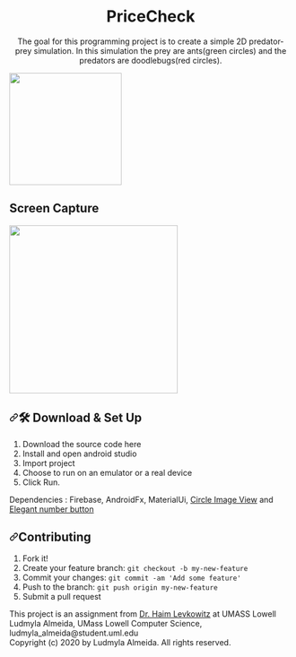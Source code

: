 <h1 align="center">
  PriceCheck
</h1>
<p align="center">The goal for this programming project is to create a simple 2D predator-prey simulation. In this
simulation the prey are ants(green circles) and the predators are doodlebugs(red circles).</p>

<img width="200" src="https://raw.githubusercontent.com/ludmylaalmeida/PriceCheckApp/main/app/src/main/res/drawable/logo.png" >

<h2>Screen Capture</h2>
<img width="300" src="https://raw.githubusercontent.com/ludmylaalmeida/PriceCheckApp/main/screen-1.png" >

<h2><a id="user-content--installation--set-up" class="anchor" aria-hidden="true" href="#-installation--set-up"><svg class="octicon octicon-link" viewBox="0 0 16 16" version="1.1" width="16" height="16" aria-hidden="true"><path fill-rule="evenodd" d="M7.775 3.275a.75.75 0 001.06 1.06l1.25-1.25a2 2 0 112.83 2.83l-2.5 2.5a2 2 0 01-2.83 0 .75.75 0 00-1.06 1.06 3.5 3.5 0 004.95 0l2.5-2.5a3.5 3.5 0 00-4.95-4.95l-1.25 1.25zm-4.69 9.64a2 2 0 010-2.83l2.5-2.5a2 2 0 012.83 0 .75.75 0 001.06-1.06 3.5 3.5 0 00-4.95 0l-2.5 2.5a3.5 3.5 0 004.95 4.95l1.25-1.25a.75.75 0 00-1.06-1.06l-1.25 1.25a2 2 0 01-2.83 0z"></path></svg></a><g-emoji class="g-emoji" alias="hammer_and_wrench" fallback-src="https://github.githubassets.com/images/icons/emoji/unicode/1f6e0.png">🛠</g-emoji> Download &amp; Set Up</h2>

<ol>
<li>Download the source code here</li>
<li>Install and open android studio</code></li>
<li>Import project</code></li>
<li>Choose to run on an emulator or a real device</code></li>
<li>Click Run.</li>
</ol>

<p>Dependencies : Firebase, AndroidFx, MaterialUi, 
<a href="https://github.com/hdodenhof/CircleImageView" target="_blank">Circle Image View</a> and
<a href="https://github.com/ashik94vc/ElegantNumberButton" target="_blank">Elegant number button</a></p>

<h2><a id="user-content-contributing" class="anchor" aria-hidden="true" href="#contributing"><svg class="octicon octicon-link" viewBox="0 0 16 16" version="1.1" width="16" height="16" aria-hidden="true"><path fill-rule="evenodd" d="M7.775 3.275a.75.75 0 001.06 1.06l1.25-1.25a2 2 0 112.83 2.83l-2.5 2.5a2 2 0 01-2.83 0 .75.75 0 00-1.06 1.06 3.5 3.5 0 004.95 0l2.5-2.5a3.5 3.5 0 00-4.95-4.95l-1.25 1.25zm-4.69 9.64a2 2 0 010-2.83l2.5-2.5a2 2 0 012.83 0 .75.75 0 001.06-1.06 3.5 3.5 0 00-4.95 0l-2.5 2.5a3.5 3.5 0 004.95 4.95l1.25-1.25a.75.75 0 00-1.06-1.06l-1.25 1.25a2 2 0 01-2.83 0z"></path></svg></a>Contributing</h2>

<ol>
<li>Fork it!</li>
<li>Create your feature branch: <code>git checkout -b my-new-feature</code></li>
<li>Commit your changes: <code>git commit -am 'Add some feature'</code></li>
<li>Push to the branch: <code>git push origin my-new-feature</code></li>
<li>Submit a pull request</li>
</ol>


<p>This project is an assignment from <a href="https://www.uml.edu/sciences/computer-science/faculty/adams-david.aspx" target="_blank">Dr. Haim Levkowitz</a> at UMASS Lowell</br>
 Ludmyla Almeida, UMass Lowell Computer Science, ludmyla_almeida@student.uml.edu</br>
 Copyright (c) 2020 by Ludmyla Almeida. All rights reserved.</p>
